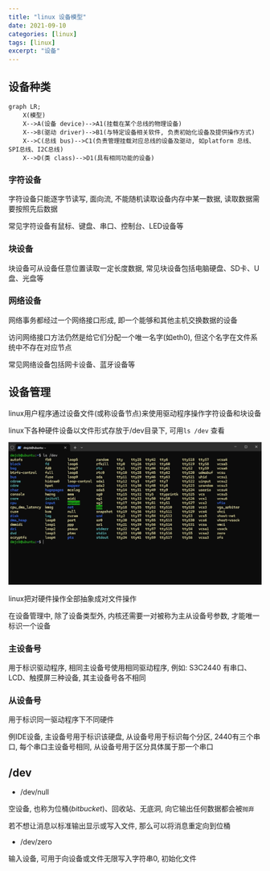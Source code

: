 ```yaml
---
title: "linux 设备模型"
date: 2021-09-10
categories: [linux]
tags: [linux]
excerpt: "设备"
---
```


## 设备种类

```mermaid
graph LR;
    X(模型)
    X-->A(设备 device)-->A1(挂载在某个总线的物理设备)
    X-->B(驱动 driver)-->B1(与特定设备相关软件, 负责初始化设备及提供操作方式)
    X-->C(总线 bus)-->C1(负责管理挂载对应总线的设备及驱动, 如platform 总线、SPI总线、I2C总线)
    X-->D(类 class)-->D1(具有相同功能的设备)
```

### 字符设备

字符设备只能逐字节读写, 面向流, 不能随机读取设备内存中某一数据, 读取数据需要按照先后数据

常见字符设备有鼠标、键盘、串口、控制台、LED设备等

### 块设备

块设备可从设备任意位置读取一定长度数据, 常见块设备包括电脑硬盘、SD卡、U盘、光盘等

### 网络设备

网络事务都经过一个网络接口形成, 即一个能够和其他主机交换数据的设备

访问网络接口方法仍然是给它们分配一个唯一名字(如eth0), 但这个名字在文件系统中不存在对应节点

常见网络设备包括网卡设备、蓝牙设备等

## 设备管理

linux用户程序通过设备文件(或称设备节点)来使用驱动程序操作字符设备和块设备

linux下各种硬件设备以文件形式存放于/dev目录下, 可用`ls /dev` 查看

![](/assets/image/20241214_130746.jpg)

linux把对硬件操作全部抽象成对文件操作

在设备管理中, 除了设备类型外, 内核还需要一对被称为主从设备号参数, 才能唯一标识一个设备

### 主设备号

用于标识驱动程序, 相同主设备号使用相同驱动程序, 例如: S3C2440 有串口、LCD、触摸屏三种设备, 其主设备号各不相同

### 从设备号

用于标识同一驱动程序下不同硬件

例IDE设备, 主设备号用于标识该硬盘, 从设备号用于标识每个分区, 2440有三个串口, 每个串口主设备号相同, 从设备号用于区分具体属于那一个串口

## /dev

- /dev/null

空设备, 也称为位桶($bit bucket$)、回收站、无底洞, 向它输出任何数据都会被`抛弃`

若不想让消息以标准输出显示或写入文件, 那么可以将消息重定向到位桶

- /dev/zero

输入设备, 可用于向设备或文件无限写入字符串0, 初始化文件
